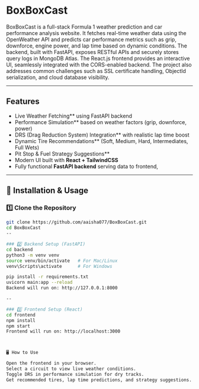 # BoxBoxCast
BoxBoxCast is a full-stack Formula 1 weather prediction and car performance analysis website. It fetches real-time weather data using the OpenWeather API and predicts car performance metrics such as grip, downforce, engine power, and lap time based on dynamic conditions. The backend, built with FastAPI, exposes RESTful APIs and securely stores query logs in MongoDB Atlas. The React.js frontend provides an interactive UI, seamlessly integrated with the CORS-enabled backend. The project also addresses common challenges such as SSL certificate handling, ObjectId serialization, and cloud database visibility.

---

## Features
- Live Weather Fetching** using FastAPI backend
- Performance Simulation** based on weather factors (grip, downforce, power)
- DRS (Drag Reduction System) Integration** with realistic lap time boost
- Dynamic Tire Recommendations** (Soft, Medium, Hard, Intermediates, Full Wets)
- Pit Stop & Fuel Strategy Suggestions**
- Modern UI built with **React + TailwindCSS**
- Fully functional **FastAPI backend** serving data to frontend,


---
## 🚀 Installation & Usage

### 1️⃣ Clone the Repository
```bash
git clone https://github.com/aaisha077/BoxBoxCast.git
cd BoxBoxCast
--

### 2️⃣ Backend Setup (FastAPI)
cd backend
python3 -m venv venv
source venv/bin/activate   # For Mac/Linux
venv\Scripts\activate      # For Windows

pip install -r requirements.txt
uvicorn main:app --reload
Backend will run on: http://127.0.0.1:8000

--

### 3️⃣ Frontend Setup (React)
cd frontend
npm install
npm start
Frontend will run on: http://localhost:3000



🖥️ How to Use

Open the frontend in your browser.
Select a circuit to view live weather conditions.
Toggle DRS in performance simulation for dry tracks.
Get recommended tires, lap time predictions, and strategy suggestions.
